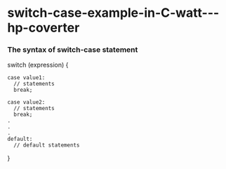 # switch-case-example-in-C-watt---hp-coverter

### The syntax of switch-case statement
<p>
switch (expression)
{
  
    case value1:
      // statements
      break;
      
    case value2:
      // statements
      break;
    .
    .
    .
    default:
      // default statements
}</p>
